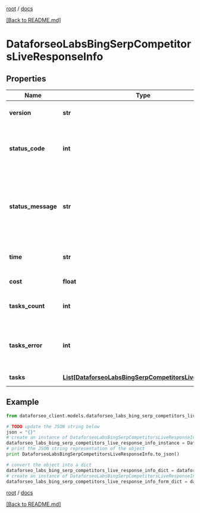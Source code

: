 [root](./../ "root") / [docs](./ "docs")

[[Back to README.md]](./../README.md "[Back to README.md]")

# DataforseoLabsBingSerpCompetitorsLiveResponseInfo

## Properties

Name | Type | Description | Notes
------------ | ------------- | ------------- | -------------
**version** | **str** | the current version of the API | [optional]
**status_code** | **int** | general status code you can find the full list of the response codes here | [optional]
**status_message** | **str** | general informational message you can find the full list of general informational messages here | [optional]
**time** | **str** | total execution time, seconds | [optional]
**cost** | **float** | total tasks cost, USD | [optional]
**tasks_count** | **int** | the number of tasks in the tasks array | [optional]
**tasks_error** | **int** | the number of tasks in the tasks array returned with an error | [optional]
**tasks** | [**List[DataforseoLabsBingSerpCompetitorsLiveTaskInfo]**](DataforseoLabsBingSerpCompetitorsLiveTaskInfo.md) | array of tasks | [optional]

## Example

```python
from dataforseo_client.models.dataforseo_labs_bing_serp_competitors_live_response_info import DataforseoLabsBingSerpCompetitorsLiveResponseInfo

# TODO update the JSON string below
json = "{}"
# create an instance of DataforseoLabsBingSerpCompetitorsLiveResponseInfo from a JSON string
dataforseo_labs_bing_serp_competitors_live_response_info_instance = DataforseoLabsBingSerpCompetitorsLiveResponseInfo.from_json(json)
# print the JSON string representation of the object
print DataforseoLabsBingSerpCompetitorsLiveResponseInfo.to_json()

# convert the object into a dict
dataforseo_labs_bing_serp_competitors_live_response_info_dict = dataforseo_labs_bing_serp_competitors_live_response_info_instance.to_dict()
# create an instance of DataforseoLabsBingSerpCompetitorsLiveResponseInfo from a dict
dataforseo_labs_bing_serp_competitors_live_response_info_form_dict = dataforseo_labs_bing_serp_competitors_live_response_info.from_dict(dataforseo_labs_bing_serp_competitors_live_response_info_dict)
```

  

[root](./../ "root") / [docs](./ "docs")

[[Back to README.md]](./../README.md "[Back to README.md]")